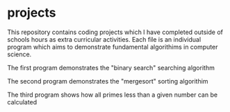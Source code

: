 # projects
This repository contains coding projects which I have completed outside of schools hours as extra curricular activities.
Each file is an individual program which aims to demonstrate fundamental algorithims in computer science.

The first program demonstrates the "binary search" searching algorithm

The second program demonstrates the "mergesort" sorting algorithim

The third program shows how all primes less than a given number can be calculated
